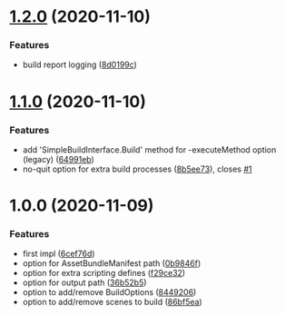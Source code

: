 # [1.2.0](https://github.com/mob-sakai/SimpleBuildInterface/compare/1.1.0...1.2.0) (2020-11-10)


### Features

* build report logging ([8d0199c](https://github.com/mob-sakai/SimpleBuildInterface/commit/8d0199c42b724c156d1bde075ed7e2835b065bac))

# [1.1.0](https://github.com/mob-sakai/SimpleBuildInterface/compare/1.0.0...1.1.0) (2020-11-10)


### Features

* add 'SimpleBuildInterface.Build' method for -executeMethod option (legacy) ([64991eb](https://github.com/mob-sakai/SimpleBuildInterface/commit/64991eb7e12de2ec3eb0599101756fea831ea703))
* no-quit option for extra build processes ([8b5ee73](https://github.com/mob-sakai/SimpleBuildInterface/commit/8b5ee7348b64dc7c1ae13ca1b750d3de1a1b30ad)), closes [#1](https://github.com/mob-sakai/SimpleBuildInterface/issues/1)

# 1.0.0 (2020-11-09)


### Features

* first impl ([6cef76d](https://github.com/mob-sakai/SimpleBuildInterface/commit/6cef76de79417e897c5aa0b9d34703d5103f025a))
* option for AssetBundleManifest path ([0b9846f](https://github.com/mob-sakai/SimpleBuildInterface/commit/0b9846f96deb14522a40c96d827d5520ef4d55fa))
* option for extra scripting defines ([f29ce32](https://github.com/mob-sakai/SimpleBuildInterface/commit/f29ce320fd864d91aa7f515155bbededbebebd43))
* option for output path ([36b52b5](https://github.com/mob-sakai/SimpleBuildInterface/commit/36b52b551e6711c7bdaa581d964365405da4e5a5))
* option to add/remove BuildOptions ([8449206](https://github.com/mob-sakai/SimpleBuildInterface/commit/844920622c6f0a225dc65897431fd8b15ca28709))
* option to add/remove scenes to build ([86bf5ea](https://github.com/mob-sakai/SimpleBuildInterface/commit/86bf5eaee132498b74369e7cf4bc0d476e936dd9))
